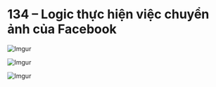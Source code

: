 # 134 – Logic thực hiện việc chuyển ảnh của Facebook

![Imgur](https://i.imgur.com/H57nw2K.png)  

![Imgur](https://i.imgur.com/ASxweUG.png)  

![Imgur](https://i.imgur.com/h9tiTJ4.png) 